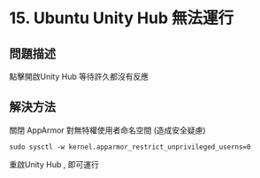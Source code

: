 # 15. Ubuntu Unity Hub 無法運行
## 問題描述
點擊開啟Unity Hub 等待許久都沒有反應  
## 解決方法
關閉 AppArmor 對無特權使用者命名空間 (造成安全疑慮) 
```
sudo sysctl -w kernel.apparmor_restrict_unprivileged_userns=0
```
重啟Unity Hub , 即可運行